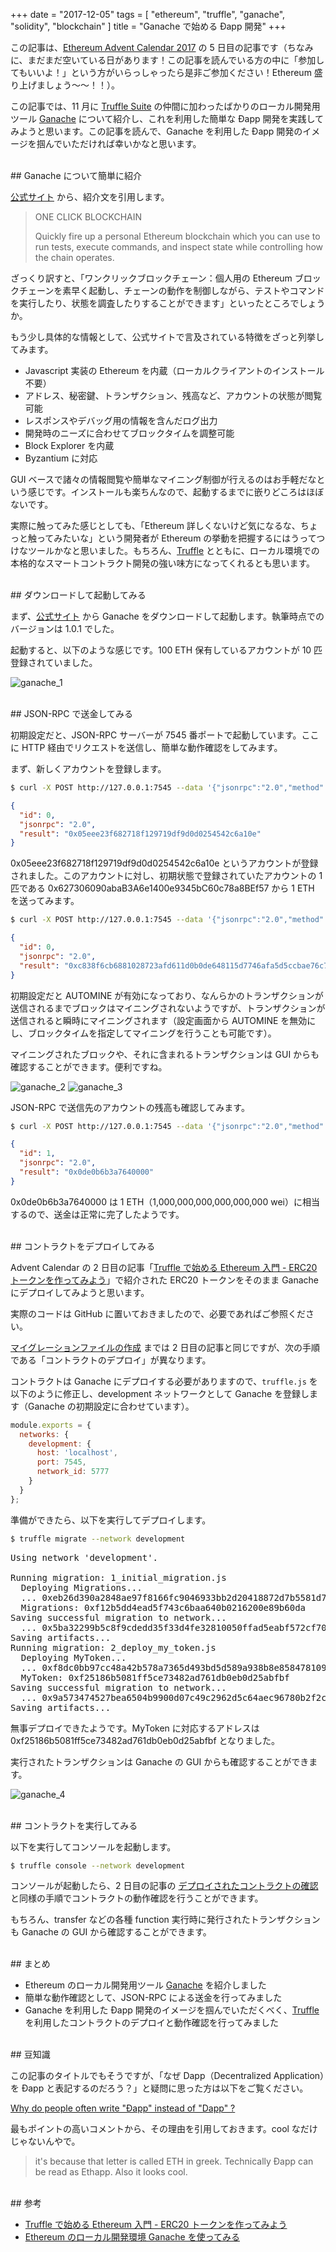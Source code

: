 +++
date = "2017-12-05"
tags = [ "ethereum", "truffle", "ganache", "solidity", "blockchain" ]
title = "Ganache で始める Ðapp 開発"
+++

この記事は、[Ethereum Advent Calendar 2017](https://qiita.com/advent-calendar/2017/ethereum) の 5 日目の記事です（ちなみに、まだまだ空いている日があります！この記事を読んでいる方の中に「参加してもいいよ！」という方がいらっしゃったら是非ご参加ください！Ethereum 盛り上げましょう〜〜！！）。

<!--more-->

この記事では、11 月に [Truffle Suite](https://github.com/trufflesuite) の仲間に加わったばかりのローカル開発用ツール [Ganache](http://truffleframework.com/ganache) について紹介し、これを利用した簡単な Ðapp 開発を実践してみようと思います。この記事を読んで、Ganache を利用した Ðapp 開発のイメージを掴んでいただければ幸いかなと思います。

<br />
## Ganache について簡単に紹介

[公式サイト](http://truffleframework.com/ganache) から、紹介文を引用します。

> ONE CLICK BLOCKCHAIN
>
> Quickly fire up a personal Ethereum blockchain which you can use to run tests, execute commands, and inspect state while controlling how the chain operates.

ざっくり訳すと、「ワンクリックブロックチェーン：個人用の Ethereum ブロックチェーンを素早く起動し、チェーンの動作を制御しながら、テストやコマンドを実行したり、状態を調査したりすることができます」といったところでしょうか。

もう少し具体的な情報として、公式サイトで言及されている特徴をざっと列挙してみます。

- Javascript 実装の Ethereum を内蔵（ローカルクライアントのインストール不要）
- アドレス、秘密鍵、トランザクション、残高など、アカウントの状態が閲覧可能
- レスポンスやデバッグ用の情報を含んだログ出力
- 開発時のニーズに合わせてブロックタイムを調整可能
- Block Explorer を内蔵
- Byzantium に対応

GUI ベースで諸々の情報閲覧や簡単なマイニング制御が行えるのはお手軽だなという感じです。インストールも楽ちんなので、起動するまでに嵌りどころはほぼないです。

実際に触ってみた感じとしても、「Ethereum 詳しくないけど気になるな、ちょっと触ってみたいな」という開発者が Ethereum の挙動を把握するにはうってつけなツールかなと思いました。もちろん、[Truffle](http://truffleframework.com) とともに、ローカル環境での本格的なスマートコントラクト開発の強い味方になってくれるとも思います。

<br />
## ダウンロードして起動してみる

まず、[公式サイト](http://truffleframework.com/ganache) から Ganache をダウンロードして起動します。執筆時点でのバージョンは 1.0.1 でした。

起動すると、以下のような感じです。100 ETH 保有しているアカウントが 10 匹登録されていました。

![ganache_1](/img/entry/ganache_1.png)

<br />
## JSON-RPC で送金してみる

初期設定だと、JSON-RPC サーバーが 7545 番ポートで起動しています。ここに HTTP 経由でリクエストを送信し、簡単な動作確認をしてみます。

まず、新しくアカウントを登録します。

``` sh
$ curl -X POST http://127.0.0.1:7545 --data '{"jsonrpc":"2.0","method":"personal_newAccount","params":["pass"],"id":0}'
```
``` json
{
  "id": 0,
  "jsonrpc": "2.0",
  "result": "0x05eee23f682718f129719df9d0d0254542c6a10e"
}
```

0x05eee23f682718f129719df9d0d0254542c6a10e というアカウントが登録されました。このアカウントに対し、初期状態で登録されていたアカウントの 1 匹である 0x627306090abaB3A6e1400e9345bC60c78a8BEf57 から 1 ETH を送ってみます。

``` sh
$ curl -X POST http://127.0.0.1:7545 --data '{"jsonrpc":"2.0","method":"eth_sendTransaction","params":[{"from":"0x627306090abaB3A6e1400e9345bC60c78a8BEf57","value":"0x0de0b6b3a7640000","to":"0x05eee23f682718f129719df9d0d0254542c6a10e"}],"id":0}'
```
``` json
{
  "id": 0,
  "jsonrpc": "2.0",
  "result": "0xc838f6cb6881028723afd611d0b0de648115d7746afa5d5ccbae76c7a3ee0d1f"
}
```

初期設定だと AUTOMINE が有効になっており、なんらかのトランザクションが送信されるまでブロックはマイニングされないようですが、トランザクションが送信されると瞬時にマイニングされます（設定画面から AUTOMINE を無効にし、ブロックタイムを指定してマイニングを行うことも可能です）。

マイニングされたブロックや、それに含まれるトランザクションは GUI からも確認することができます。便利ですね。

![ganache_2](/img/entry/ganache_2.png)
![ganache_3](/img/entry/ganache_3.png)

JSON-RPC で送信先のアカウントの残高も確認してみます。

``` sh
$ curl -X POST http://127.0.0.1:7545 --data '{"jsonrpc":"2.0","method":"eth_getBalance","params":["0x05eee23f682718f129719df9d0d0254542c6a10e", "latest"],"id":1}'
```
``` json
{
  "id": 1,
  "jsonrpc": "2.0",
  "result": "0x0de0b6b3a7640000"
}
```

0x0de0b6b3a7640000 は 1 ETH（1,000,000,000,000,000,000 wei）に相当するので、送金は正常に完了したようです。

<br />
## コントラクトをデプロイしてみる

Advent Calendar の 2 日目の記事「[Truffle で始める Ethereum 入門 - ERC20 トークンを作ってみよう](https://qiita.com/amachino/items/8cf609f6345959ffc450)」で紹介された ERC20 トークンをそのまま Ganache にデプロイしてみようと思います。

実際のコードは GitHub に置いておきましたので、必要であればご参照ください。

<div class="github-card" data-user="m0t0k1ch1" data-repo="ERC20-token-sample"></div>
<script src="//cdn.jsdelivr.net/github-cards/latest/widget.js"></script>

[マイグレーションファイルの作成](https://qiita.com/amachino/items/8cf609f6345959ffc450#%E3%83%9E%E3%82%A4%E3%82%B0%E3%83%AC%E3%83%BC%E3%82%B7%E3%83%A7%E3%83%B3%E3%83%95%E3%82%A1%E3%82%A4%E3%83%AB%E3%81%AE%E4%BD%9C%E6%88%90) までは 2 日目の記事と同じですが、次の手順である「コントラクトのデプロイ」が異なります。

コントラクトは Ganache にデプロイする必要がありますので、`truffle.js` を以下のように修正し、development ネットワークとして Ganache を登録します（Ganache の初期設定に合わせています）。

``` js
module.exports = {
  networks: {
    development: {
      host: 'localhost',
      port: 7545,
      network_id: 5777
    }
  }
};
```

準備ができたら、以下を実行してデプロイします。

``` sh
$ truffle migrate --network development
```

<pre>
Using network 'development'.

Running migration: 1_initial_migration.js
  Deploying Migrations...
  ... 0xeb26d390a2848ae97f8166fc9046933bb2d20418872d7b5581d7e51b1790776b
  Migrations: 0xf12b5dd4ead5f743c6baa640b0216200e89b60da
Saving successful migration to network...
  ... 0x5ba32299b5c8f9cdedd35f33d4fe32810050ffad5eabf572cf700ac4f9a35133
Saving artifacts...
Running migration: 2_deploy_my_token.js
  Deploying MyToken...
  ... 0xf8dc0bb97cc48a42b578a7365d493bd5d589a938b8e8584781098abf88dec594
  MyToken: 0xf25186b5081ff5ce73482ad761db0eb0d25abfbf
Saving successful migration to network...
  ... 0x9a573474527bea6504b9900d07c49c2962d5c64aec96780b2f2c0ba9ab6740c1
Saving artifacts...
</pre>

無事デプロイできたようです。MyToken に対応するアドレスは 0xf25186b5081ff5ce73482ad761db0eb0d25abfbf となりました。

実行されたトランザクションは Ganache の GUI からも確認することができます。

![ganache_4](/img/entry/ganache_4.png)

<br />
## コントラクトを実行してみる

以下を実行してコンソールを起動します。

``` sh
$ truffle console --network development
```

コンソールが起動したら、2 日目の記事の [デプロイされたコントラクトの確認](https://qiita.com/amachino/items/8cf609f6345959ffc450#%E3%83%87%E3%83%97%E3%83%AD%E3%82%A4%E3%81%95%E3%82%8C%E3%81%9F%E3%82%B3%E3%83%B3%E3%83%88%E3%83%A9%E3%82%AF%E3%83%88%E3%81%AE%E7%A2%BA%E8%AA%8D) と同様の手順でコントラクトの動作確認を行うことができます。

もちろん、transfer などの各種 function 実行時に発行されたトランザクションも Ganache の GUI から確認することができます。

<br />
## まとめ

- Ethereum のローカル開発用ツール [Ganache](http://truffleframework.com/ganache) を紹介しました
- 簡単な動作確認として、JSON-RPC による送金を行ってみました
- Ganache を利用した Ðapp 開発のイメージを掴んでいただくべく、[Truffle](http://truffleframework.com) を利用したコントラクトのデプロイと動作確認を行ってみました

<br />
## 豆知識

この記事のタイトルでもそうですが、「なぜ Dapp（Decentralized Application）を Ðapp と表記するのだろう？」と疑問に思った方は以下をご覧ください。

[Why do people often write "Ðapp" instead of "Dapp" ?](https://www.reddit.com/r/ethereum/comments/5blnhv/why_do_people_often_write_%C3%B0app_instead_of_dapp)

最もポイントの高いコメントから、その理由を引用しておきます。cool なだけじゃないんやで。

> it's because that letter is called ETH in greek. Technically Ðapp can be read as Ethapp.
> Also it looks cool.

<br />
## 参考

- [Truffle で始める Ethereum 入門 - ERC20 トークンを作ってみよう](https://qiita.com/amachino/items/8cf609f6345959ffc450)
- [Ethereum のローカル開発環境 Ganache を使ってみる](https://qiita.com/kyrieleison/items/8ef926faa4defa8fe930)

